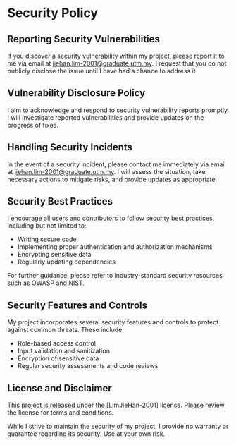 # Security Policy

## Reporting Security Vulnerabilities

If you discover a security vulnerability within my project, please report it to me via email at jiehan.lim-2001@graduate.utm.my. I request that you do not publicly disclose the issue until I have had a chance to address it.

## Vulnerability Disclosure Policy

I aim to acknowledge and respond to security vulnerability reports promptly. I will investigate reported vulnerabilities and provide updates on the progress of fixes.

## Handling Security Incidents

In the event of a security incident, please contact me immediately via email at jiehan.lim-2001@graduate.utm.my. I will assess the situation, take necessary actions to mitigate risks, and provide updates as appropriate.

## Security Best Practices

I encourage all users and contributors to follow security best practices, including but not limited to:

- Writing secure code
- Implementing proper authentication and authorization mechanisms
- Encrypting sensitive data
- Regularly updating dependencies

For further guidance, please refer to industry-standard security resources such as OWASP and NIST.

## Security Features and Controls

My project incorporates several security features and controls to protect against common threats. These include:

- Role-based access control
- Input validation and sanitization
- Encryption of sensitive data
- Regular security assessments and code reviews

## License and Disclaimer

This project is released under the [LimJieHan-2001] license. Please review the license for terms and conditions. 

While I strive to maintain the security of my project, I provide no warranty or guarantee regarding its security. Use at your own risk.

